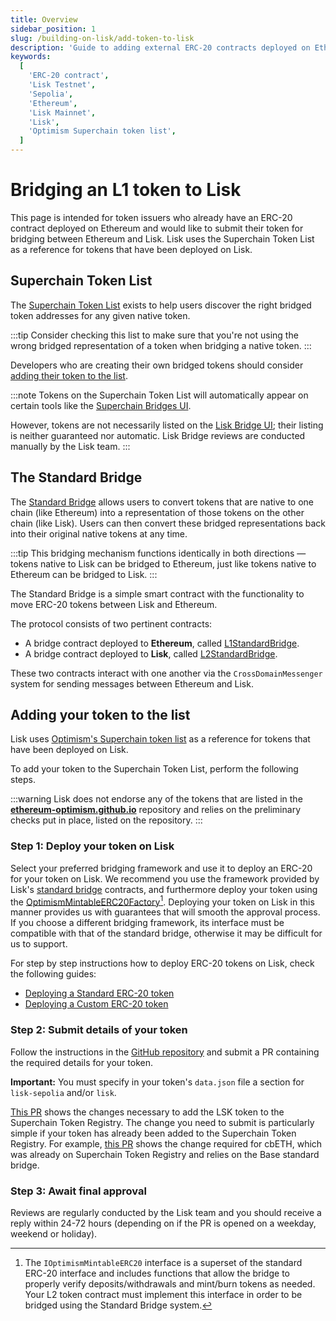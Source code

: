 ```yaml
---
title: Overview
sidebar_position: 1
slug: /building-on-lisk/add-token-to-lisk
description: 'Guide to adding external ERC-20 contracts deployed on Ethereum to Lisk network.'
keywords:
  [
    'ERC-20 contract',
    'Lisk Testnet',
    'Sepolia',
    'Ethereum',
    'Lisk Mainnet',
    'Lisk',
    'Optimism Superchain token list',
  ]
---
```


# Bridging an L1 token to Lisk
This page is intended for token issuers who already have an ERC-20 contract deployed on Ethereum and would like to submit their token for bridging between Ethereum and Lisk. 
Lisk uses the Superchain Token List as a reference for tokens that have been deployed on Lisk.

## Superchain Token List
The [Superchain Token List](https://github.com/ethereum-optimism/ethereum-optimism.github.io) exists to help users discover the right bridged token addresses for any given native token.

:::tip
Consider checking this list to make sure that you're not using the wrong bridged representation of a token when bridging a native token.
:::

Developers who are creating their own bridged tokens should consider [adding their token to the list](#adding-your-token-to-the-list).

:::note
Tokens on the Superchain Token List will automatically appear on certain tools like the [Superchain Bridges UI](https://app.optimism.io/bridge).

However, tokens are not necessarily listed on the [Lisk Bridge UI](https://bridge.lisk.com/bridge/lisk); their listing is neither guaranteed nor automatic.
Lisk Bridge reviews are conducted manually by the Lisk team.
:::

## The Standard Bridge
The [Standard Bridge](https://docs.optimism.io/builders/app-developers/bridging/standard-bridge) allows users to convert tokens that are native to one chain (like Ethereum) into a representation of those tokens on the other chain (like Lisk).
Users can then convert these bridged representations back into their original native tokens at any time.

:::tip
This bridging mechanism functions identically in both directions — tokens native to Lisk can be bridged to Ethereum, just like tokens native to Ethereum can be bridged to Lisk.
:::

The Standard Bridge is a simple smart contract with the functionality to move ERC-20 tokens between Lisk and Ethereum.

The protocol consists of two pertinent contracts:

- A bridge contract deployed to **Ethereum**, called [L1StandardBridge](https://etherscan.io/address/0x2658723Bf70c7667De6B25F99fcce13A16D25d08). 
- A bridge contract deployed to **Lisk**, called [L2StandardBridge](https://blockscout.lisk.com/address/0x4200000000000000000000000000000000000010).

These two contracts interact with one another via the `CrossDomainMessenger` system for sending messages between Ethereum and Lisk.

## Adding your token to the list

Lisk uses [Optimism's Superchain token list](https://github.com/ethereum-optimism/ethereum-optimism.github.io/blob/master/optimism.tokenlist.json) as a reference for tokens that have been deployed on Lisk.

To add your token to the Superchain Token List, perform the following steps.

:::warning
Lisk does not endorse any of the tokens that are listed in the [**ethereum-optimism.github.io**](https://github.com/ethereum-optimism/ethereum-optimism.github.io) repository and relies on the preliminary checks put in place, listed on the repository.
:::


### Step 1: Deploy your token on Lisk
Select your preferred bridging framework and use it to deploy an ERC-20 for your token on Lisk.
We recommend you use the framework provided by Lisk's [standard bridge](https://github.com/ethereum-optimism/specs/blob/main/specs/protocol/bridges.md) contracts, and furthermore deploy your token using the [OptimismMintableERC20Factory](https://docs.lisk.com/contracts#lisk-l2)[^1]. 
Deploying your token on Lisk in this manner provides us with guarantees that will smooth the approval process.
If you choose a different bridging framework, its interface must be compatible with that of the standard bridge, otherwise it may be difficult for us to support.

[^1]: The `IOptimismMintableERC20` interface is a superset of the standard ERC-20 interface and includes functions that allow the bridge to properly verify deposits/withdrawals and mint/burn tokens as needed.
Your L2 token contract must implement this interface in order to be bridged using the Standard Bridge system.

For step by step instructions how to deploy ERC-20 tokens on Lisk, check the following guides:

- [Deploying a Standard ERC-20 token](./standard-token.md)
- [Deploying a Custom ERC-20 token](./custom-token.mdx)

### Step 2: Submit details of your token
Follow the instructions in the [GitHub repository](https://github.com/ethereum-optimism/ethereum-optimism.github.io) and submit a PR containing the required details for your token.

**Important:** You must specify in your token's `data.json` file a section for `lisk-sepolia` and/or `lisk`.

[This PR](https://github.com/ethereum-optimism/ethereum-optimism.github.io/pull/899) shows the changes necessary to add the LSK token to the Superchain Token Registry.
The change you need to submit is particularly simple if your token has already been added to the Superchain Token Registry.
For example, [this PR](https://github.com/ethereum-optimism/ethereum-optimism.github.io/commit/27ab9b2d3388f7feba3a152e0a0748c73d732a68) shows the change required for cbETH, which was already on Superchain Token Registry and relies on the Base standard bridge.

### Step 3: Await final approval
Reviews are regularly conducted by the Lisk team and you should receive a reply within 24-72 hours (depending on if the PR is opened on a weekday, weekend or holiday).






